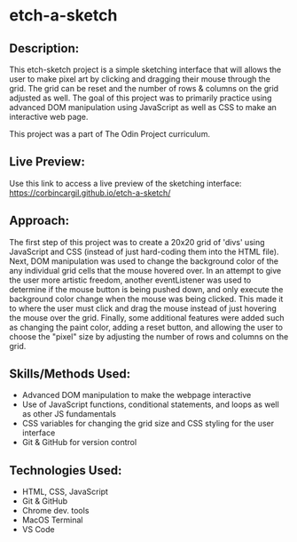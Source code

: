# etch-a-sketch

## Description:

This etch-sketch project is a simple sketching interface that will allows the user to make pixel art by clicking and dragging their mouse through the grid. The grid can be reset and the number of rows & columns on the grid adjusted as well. The goal of this project was to primarily practice using advanced DOM manipulation using JavaScript as well as CSS to make an interactive web page.

This project was a part of The Odin Project curriculum. 

## Live Preview: 

Use this link to access a live preview of the sketching interface: https://corbincargil.github.io/etch-a-sketch/

## Approach: 

The first step of this project was to create a 20x20 grid of 'divs' using JavaScript and CSS (instead of just hard-coding them into the HTML file). Next, DOM manipulation was used to change the background color of the any individual grid cells that the mouse hovered over. In an attempt to give the user more artistic freedom, another eventListener was used to determine if the mouse button is being pushed down, and only execute the background color change when the mouse was being clicked. This made it to where the user must click and drag the mouse instead of just hovering the mouse over the grid. Finally, some additional features were added such as changing the paint color, adding a reset button, and allowing the user to choose the "pixel" size by adjusting the number of rows and columns on the grid. 

## Skills/Methods Used:

* Advanced DOM manipulation to make the webpage interactive
* Use of JavaScript functions, conditional statements, and loops as well as other JS fundamentals
* CSS variables for changing the grid size and CSS styling for the user interface
* Git & GitHub for version control 

## Technologies Used:

* HTML, CSS, JavaScript
* Git & GitHub
* Chrome dev. tools
* MacOS Terminal
* VS Code
